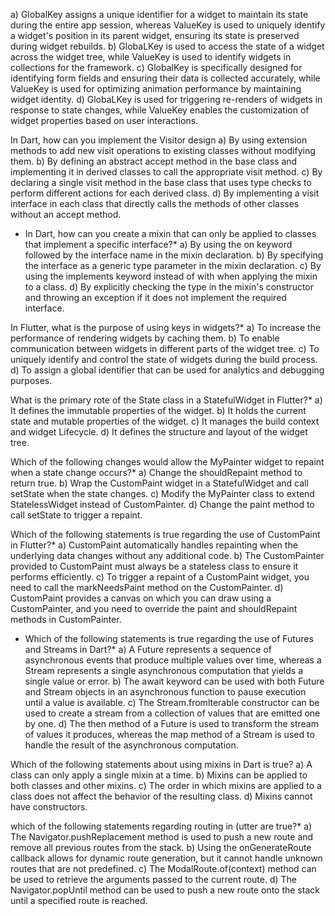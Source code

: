 a) GlobalKey assigns a unique identifier for a widget to maintain its
state during the entire app session, whereas ValueKey is used to
uniquely identify a widget's position in its parent widget, ensuring its
state is preserved during widget rebuilds.
b) GlobaLKey is used to access the state of a widget across the widget
tree, while ValueKey is used to identify widgets in collections for the
framework.
c) GlobalKey is specifically designed for identifying form fields and
ensuring their data is collected accurately, while ValueKey is used
for optimizing animation performance by maintaining widget
identity.
d) GlobaLKey is used for triggering re-renders of widgets in response to
state changes, while ValueKey enables the customization of widget
properties based on user interactions.



In Dart, how can you implement the Visitor design
a) By using extension methods to add new visit operations to existing
classes without modifying them.
b) By defining an abstract accept method in the base class and
implementing it in derived classes to call the appropriate visit
method.
c) By declaring a single visit method in the base class that uses type
checks to perform different actions for each derived class.
d) By implementing a visit interface in each class that directly calls the
methods of other classes without an accept method.


* In Dart, how can you create a mixin that can only be applied to
classes that implement a specific interface?*
a) By using the on keyword followed by the interface name in the mixin
declaration.
b) By specifying the interface as a generic type parameter in the mixin
declaration.
c) By using the implements keyword instead of with when applying the
mixin to a class.
d) By explicitly checking the type in the mixin's constructor and
throwing an exception if it does not implement the required
interface.


In Flutter, what is the purpose of using keys in widgets?*
a) To increase the performance of rendering widgets by caching them.
b) To enable communication between widgets in different parts of the
widget tree.
c) To uniquely identify and control the state of widgets during the build
process.
d) To assign a global identifier that can be used for analytics and
debugging purposes.


What is the primary rote of the State class in a
StatefulWidget in Flutter?*
a) It defines the immutable properties of the widget.
b) It holds the current state and mutable properties of the widget.
c) It manages the build context and widget Lifecycle.
d) It defines the structure and layout of the widget tree.



Which of the following changes would allow the MyPainter
widget to repaint when a state change occurs?*
a) Change the shouldRepaint method to return true.
b) Wrap the CustomPaint widget in a StatefulWidget and call setState
when the state changes.
c) Modify the MyPainter class to extend StatelessWidget instead of
CustomPainter.
d) Change the paint method to call setState to trigger a repaint.



Which of the following statements is true regarding the use of
CustomPaint in Flutter?*
a) CustomPaint automatically handles repainting when the underlying
data changes without any additional code.
b) The CustomPainter provided to CustomPaint must always be a
stateless class to ensure it performs efficiently.
c) To trigger a repaint of a CustomPaint widget, you need to call the
markNeedsPaint method on the CustomPainter.
d) CustomPaint provides a canvas on which you can draw using a
CustomPainter, and you need to override the paint and
shouldRepaint methods in CustomPainter.


* Which of the following statements is true regarding the use of
Futures and Streams in Dart?*
a) A Future represents a sequence of asynchronous events that
produce multiple values over time, whereas a Stream represents a
single asynchronous computation that yields a single value or error.
b) The await keyword can be used with both Future and Stream objects
in an asynchronous function to pause execution until a value is
available.
c) The Stream.fromlterable constructor can be used to create a stream
from a collection of values that are emitted one by one.
d) The then method of a Future is used to transform the stream of
values it produces, whereas the map method of a Stream is used to
handle the result of the asynchronous computation.


Which of the following statements about using mixins in Dart
is true?
a) A class can only apply a single mixin at a time.
b) Mixins can be applied to both classes and other mixins.
c) The order in which mixins are applied to a class does not affect the
behavior of the resulting class.
d) Mixins cannot have constructors.


which of the following statements regarding routing in
(utter are true?*
a) The Navigator.pushReplacement method is used to push a new route
and remove all previous routes from the stack.
b) Using the onGenerateRoute callback allows for dynamic route
generation, but it cannot handle unknown routes that are not
predefined.
c) The ModalRoute.of(context) method can be used to retrieve the
arguments passed to the current route.
d) The Navigator.popUntil method can be used to push a new route
onto the stack until a specified route is reached.